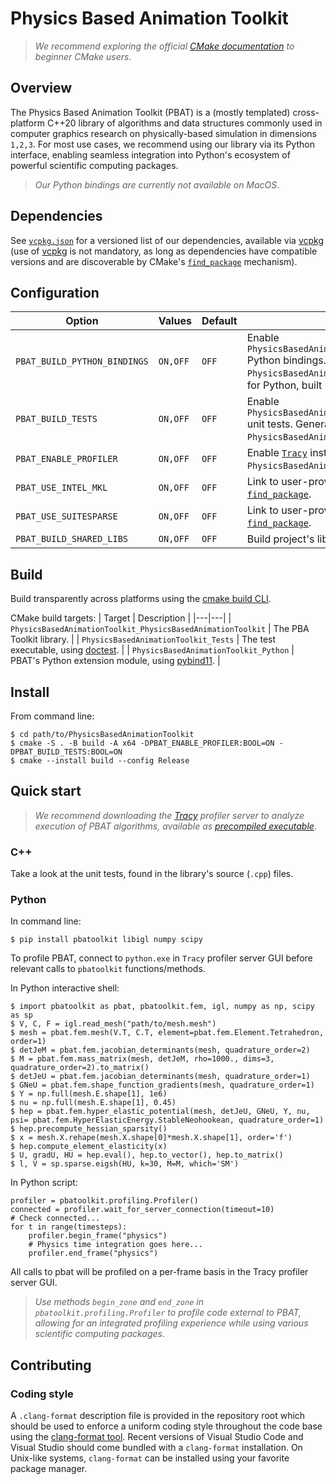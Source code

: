 # Physics Based Animation Toolkit

> *We recommend exploring the official [CMake documentation](https://cmake.org/cmake/help/latest/) to beginner CMake users*.

## Overview

The Physics Based Animation Toolkit (PBAT) is a (mostly templated) cross-platform C++20 library of algorithms and data structures commonly used in computer graphics research on physically-based simulation in dimensions `1,2,3`. For most use cases, we recommend using our library via its Python interface, enabling seamless integration into Python's ecosystem of powerful scientific computing packages. 

> *Our Python bindings are currently *not* available on MacOS*.

## Dependencies

See [`vcpkg.json`](./vcpkg.json) for a versioned list of our dependencies, available via [vcpkg](https://github.com/microsoft/vcpkg) (use of [vcpkg](https://github.com/microsoft/vcpkg) is not mandatory, as long as dependencies have compatible versions and are discoverable by CMake's [`find_package`](https://cmake.org/cmake/help/latest/command/find_package.html) mechanism).

## Configuration

| Option | Values | Default | Description |
|---|---|---|---|
| `PBAT_BUILD_PYTHON_BINDINGS` | `ON,OFF` | `OFF` | Enable `PhysicsBasedAnimationToolkit_PhysicsBasedAnimationToolkit` Python bindings. Generates the CMake target `PhysicsBasedAnimationToolkit_Python`, an extension module for Python, built by this project. |
| `PBAT_BUILD_TESTS` | `ON,OFF` | `OFF` | Enable `PhysicsBasedAnimationToolkit_PhysicsBasedAnimationToolkit` unit tests. Generates the CMake target executable `PhysicsBasedAnimationToolkit_Tests`, built by this project. |
| `PBAT_ENABLE_PROFILER` | `ON,OFF` | `OFF` | Enable [`Tracy`](https://github.com/wolfpld/tracy) instrumentation profiling in built `PhysicsBasedAnimationToolkit_PhysicsBasedAnimationToolkit`. |
| `PBAT_USE_INTEL_MKL` | `ON,OFF` | `OFF` | Link to user-provided [Intel MKL](https://www.intel.com/content/www/us/en/developer/tools/oneapi/onemkl.html) installation via CMake's [`find_package`](https://cmake.org/cmake/help/latest/command/find_package.html). |
| `PBAT_USE_SUITESPARSE` | `ON,OFF` | `OFF` | Link to user-provided [SuiteSparse](https://github.com/DrTimothyAldenDavis/SuiteSparse) installation via CMake's [`find_package`](https://cmake.org/cmake/help/latest/command/find_package.html). |
| `PBAT_BUILD_SHARED_LIBS` | `ON,OFF` | `OFF` | Build project's library targets as shared/dynamic. |

## Build

Build transparently across platforms using the [cmake build CLI](https://cmake.org/cmake/help/latest/manual/cmake.1.html#build-a-project). 

CMake build targets:
| Target | Description |
|---|---|
| `PhysicsBasedAnimationToolkit_PhysicsBasedAnimationToolkit` | The PBA Toolkit library. |
| `PhysicsBasedAnimationToolkit_Tests` | The test executable, using [doctest](https://github.com/doctest/doctest). |
| `PhysicsBasedAnimationToolkit_Python` | PBAT's Python extension module, using [pybind11](https://github.com/pybind/pybind11). |

## Install

From command line:
```
$ cd path/to/PhysicsBasedAnimationToolkit
$ cmake -S . -B build -A x64 -DPBAT_ENABLE_PROFILER:BOOL=ON -DPBAT_BUILD_TESTS:BOOL=ON
$ cmake --install build --config Release
```

## Quick start

> *We recommend downloading the [Tracy](https://github.com/wolfpld/tracy) profiler server to analyze execution of PBAT algorithms, available as [precompiled executable](https://github.com/wolfpld/tracy/releases)*.

### C++

Take a look at the unit tests, found in the library's source (`.cpp`) files.

### Python

In command line:
```
$ pip install pbatoolkit libigl numpy scipy
```

To profile PBAT, connect to `python.exe` in `Tracy` profiler server GUI before relevant calls to `pbatoolkit` functions/methods.

In Python interactive shell:
```
$ import pbatoolkit as pbat, pbatoolkit.fem, igl, numpy as np, scipy as sp
$ V, C, F = igl.read_mesh("path/to/mesh.mesh")
$ mesh = pbat.fem.mesh(V.T, C.T, element=pbat.fem.Element.Tetrahedron, order=1)
$ detJeM = pbat.fem.jacobian_determinants(mesh, quadrature_order=2)
$ M = pbat.fem.mass_matrix(mesh, detJeM, rho=1000., dims=3, quadrature_order=2).to_matrix()
$ detJeU = pbat.fem.jacobian_determinants(mesh, quadrature_order=1)
$ GNeU = pbat.fem.shape_function_gradients(mesh, quadrature_order=1)
$ Y = np.full(mesh.E.shape[1], 1e6)
$ nu = np.full(mesh.E.shape[1], 0.45)
$ hep = pbat.fem.hyper_elastic_potential(mesh, detJeU, GNeU, Y, nu, psi= pbat.fem.HyperElasticEnergy.StableNeohookean, quadrature_order=1)
$ hep.precompute_hessian_sparsity()
$ x = mesh.X.rehape(mesh.X.shape[0]*mesh.X.shape[1], order='f')
$ hep.compute_element_elasticity(x)
$ U, gradU, HU = hep.eval(), hep.to_vector(), hep.to_matrix()
$ l, V = sp.sparse.eigsh(HU, k=30, M=M, which='SM')
```

In Python script:
```
profiler = pbatoolkit.profiling.Profiler()
connected = profiler.wait_for_server_connection(timeout=10)
# Check connected...
for t in range(timesteps):
    profiler.begin_frame("physics")
    # Physics time integration goes here...
    profiler.end_frame("physics")
```
All calls to pbat will be profiled on a per-frame basis in the Tracy profiler server GUI.

> *Use methods `begin_zone` and `end_zone` in `pbatoolkit.profiling.Profiler` to profile code external to PBAT, allowing for an integrated profiling experience while using various scientific computing packages*.

## Contributing

### Coding style

A `.clang-format` description file is provided in the repository root which should be used to enforce a uniform coding style throughout the code base using the [clang-format tool](https://releases.llvm.org/12.0.0/tools/clang/docs/ClangFormatStyleOptions.html). Recent versions of Visual Studio Code and Visual Studio should come bundled with a `clang-format` installation. On Unix-like systems, `clang-format` can be installed using your favorite package manager.

